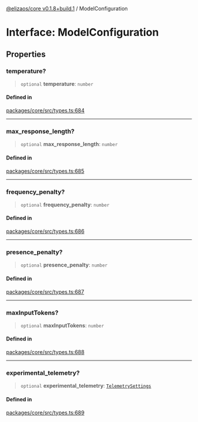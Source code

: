 [@elizaos/core v0.1.8+build.1](../index.md) / ModelConfiguration

# Interface: ModelConfiguration

## Properties

### temperature?

> `optional` **temperature**: `number`

#### Defined in

[packages/core/src/types.ts:684](https://github.com/Vicolee/riddleculous-ai-agent/blob/main/packages/core/src/types.ts#L684)

***

### max\_response\_length?

> `optional` **max\_response\_length**: `number`

#### Defined in

[packages/core/src/types.ts:685](https://github.com/Vicolee/riddleculous-ai-agent/blob/main/packages/core/src/types.ts#L685)

***

### frequency\_penalty?

> `optional` **frequency\_penalty**: `number`

#### Defined in

[packages/core/src/types.ts:686](https://github.com/Vicolee/riddleculous-ai-agent/blob/main/packages/core/src/types.ts#L686)

***

### presence\_penalty?

> `optional` **presence\_penalty**: `number`

#### Defined in

[packages/core/src/types.ts:687](https://github.com/Vicolee/riddleculous-ai-agent/blob/main/packages/core/src/types.ts#L687)

***

### maxInputTokens?

> `optional` **maxInputTokens**: `number`

#### Defined in

[packages/core/src/types.ts:688](https://github.com/Vicolee/riddleculous-ai-agent/blob/main/packages/core/src/types.ts#L688)

***

### experimental\_telemetry?

> `optional` **experimental\_telemetry**: [`TelemetrySettings`](../type-aliases/TelemetrySettings.md)

#### Defined in

[packages/core/src/types.ts:689](https://github.com/Vicolee/riddleculous-ai-agent/blob/main/packages/core/src/types.ts#L689)

